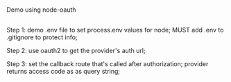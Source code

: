 #
Demo using node-oauth

##
Step 1: demo .env file to set process.env values for node; MUST add .env to .gitignore to protect info;

Step 2: use oauth2 to get the provider's auth url;

Step 3: set the callback route that's called after authorization; provider returns access code as as query string;
